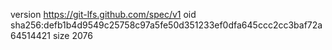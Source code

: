 version https://git-lfs.github.com/spec/v1
oid sha256:defb1b4d9549c25758c97a5fe50d351233ef0dfa645ccc2cc3baf72a64514421
size 2076
